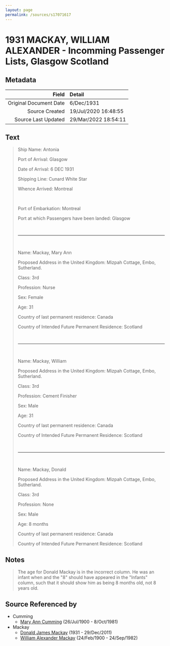 ```yaml
---
layout: page
permalink: /sources/s17071617
---
```


# 1931 MACKAY, WILLIAM ALEXANDER - Incomming Passenger Lists, Glasgow Scotland

## Metadata

Field | Detail
---:|:---
Original Document Date | 6/Dec/1931
Source Created | 19/Jul/2020 16:48:55
Source Last Updated | 29/Mar/2022 18:54:11

## Text

> Ship Name: Antonia
>
> Port of Arrival: Glasgow
>
> Date of Arrival: 6 DEC 1931
>
> Shipping Line: Cunard White Star
>
> Whence Arrived: Montreal
>
> <br/>
>
> Port of Embarkation: Montreal
>
> Port at which Passengers have been landed: Glasgow
>
> <br/>
>
> ---
>
> <br/>
>
> Name: Mackay, Mary Ann
>
> Proposed Address in the United Kingdom: Mizpah Cottage, Embo, Sutherland.
>
> Class: 3rd
>
> Profession: Nurse
>
> Sex: Female
>
> Age: 31
>
> Country of last permanent residence: Canada
>
> Country of Intended Future Permanent Residence: Scotland
>
> <br/>
>
> ---
>
> <br/>
>
> Name: Mackay, William
>
> Proposed Address in the United Kingdom: Mizpah Cottage, Embo, Sutherland.
>
> Class: 3rd
>
> Profession: Cement Finisher
>
> Sex: Male
>
> Age: 31
>
> Country of last permanent residence: Canada
>
> Country of Intended Future Permanent Residence: Scotland
>
> <br/>
>
> ---
>
> <br/>
>
> Name: Mackay, Donald
>
> Proposed Address in the United Kingdom: Mizpah Cottage, Embo, Sutherland.
>
> Class: 3rd
>
> Profession: None
>
> Sex: Male
>
> Age: 8 months
>
> Country of last permanent residence: Canada
>
> Country of Intended Future Permanent Residence: Scotland
>

## Notes

> The age for Donald Mackay is in the incorrect column. He was an infant when and the "8" should have appeared in the "Infants" column, such that it should show him as being 8 months old, not 8 years old.
>


## Source Referenced by

* Cumming
  * [Mary Ann Cumming](../people/@48241984@-mary-ann-cumming-b1900-7-26-d1981-10-8.md) (26/Jul/1900 - 8/Oct/1981)
* Mackay
  * [Donald James Mackay](../people/@43065376@-donald-james-mackay-b1931-d2011-12-29.md) (1931 - 29/Dec/2011)
  * [William Alexander Mackay](../people/@9383584@-william-alexander-mackay-b1900-2-24-d1982-9-24.md) (24/Feb/1900 - 24/Sep/1982)
